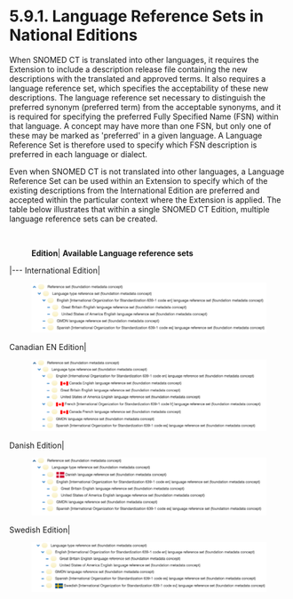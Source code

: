 # 5.9.1. Language Reference Sets in National Editions

When SNOMED CT is translated into other languages, it requires the Extension to include a description release file containing the new descriptions with the translated and approved terms. It also requires a language reference set, which specifies the acceptability of these new descriptions. The language reference set necessary to distinguish the preferred synonym (preferred term) from the acceptable synonyms, and it is required for specifying the preferred Fully Specified Name (FSN) within that language. A concept may have more than one FSN, but only one of these may be marked as 'preferred' in a given language. A Language Reference Set is therefore used to specify which FSN description is preferred in each language or dialect. 

Even when SNOMED CT is not translated into other languages, a Language Reference Set can be used within an Extension to specify which of the existing descriptions from the International Edition are preferred and accepted within the particular context where the Extension is applied. The table below illustrates that within a single SNOMED CT Edition, multiple language reference sets can be created.

<figure><img src="plugins/servlet/confluence/placeholder/unknown-macro" alt="" title=""><figcaption><p><strong>Edition</strong>| <strong>Available Language reference sets</strong></p></figcaption></figure>|---  
International Edition| <figure><img src="../../images/35985698.png" alt="" title=""></figure>  
Canadian EN Edition| <figure><img src="../../images/35985699.png" alt="" title=""></figure>  
Danish Edition| <figure><img src="../../images/35985700.png" alt="" title=""></figure>  
Swedish Edition| <figure><img src="../../images/35985701.png" alt="" title=""></figure>  
  
  

  

  

